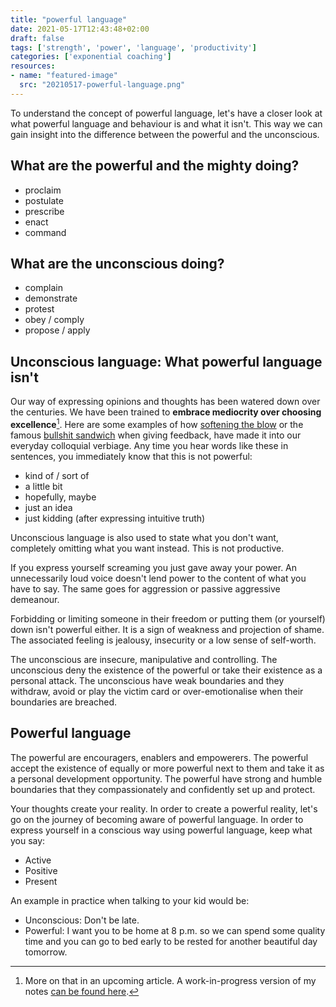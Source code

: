 ```yaml
---
title: "powerful language"
date: 2021-05-17T12:43:48+02:00
draft: false
tags: ['strength', 'power', 'language', 'productivity']
categories: ['exponential coaching']
resources:
- name: "featured-image"
  src: "20210517-powerful-language.png"
---
```


To understand the concept of powerful language, let's have a closer look at what powerful language and behaviour is and what it isn't. This way we can gain insight into the difference between the powerful and the unconscious.

## What are the powerful and the mighty doing?

- proclaim
- postulate
- prescribe
- enact
- command

## What are the unconscious doing?

- complain
- demonstrate
- protest
- obey / comply
- propose / apply

## Unconscious language: What powerful language isn't

Our way of expressing opinions and thoughts has been watered down over the centuries. We have been trained to **embrace mediocrity over choosing excellence**[^1]. Here are some examples of how [softening the blow](https://www.merriam-webster.com/dictionary/cushion%2Fsoften+the+blow ) or the famous [bullshit sandwich](https://www.linkedin.com/pulse/trouble-feedback-forget-bullshit-you-were-taught-tony-moorcroft/) when giving feedback, have made it into our everyday colloquial verbiage. Any time you hear words like these in sentences, you immediately know that this is not powerful:

- kind of / sort of
- a little bit
- hopefully, maybe
- just an idea
- just kidding (after expressing intuitive truth)

Unconscious language is also used to state what you don't want, completely omitting what you want instead. This is not productive.

If you express yourself screaming you just gave away your power. An unnecessarily loud voice doesn't lend power to the content of what you have to say. The same goes for aggression or passive aggressive demeanour.

Forbidding or limiting someone in their freedom or putting them (or yourself) down isn't powerful either. It is a sign of weakness and projection of shame. The associated feeling is jealousy, insecurity or a low sense of self-worth.

The unconscious are insecure, manipulative and controlling. The unconscious deny the existence of the powerful or take their existence as a personal attack. The unconscious have weak boundaries and they withdraw, avoid or play the victim card or over-emotionalise when their boundaries are breached.

## Powerful language

The powerful are encouragers, enablers and empowerers. The powerful accept the existence of equally or more powerful next to them and take it as a personal development opportunity. The powerful have strong and humble boundaries that they compassionately and confidently set up and protect.

Your thoughts create your reality. In order to create a powerful reality, let's go on the journey of becoming aware of powerful language. In order to express yourself in a conscious way using powerful language, keep what you say:

- Active
- Positive
- Present

An example in practice when talking to your kid would be:

- Unconscious: Don't be late.
- Powerful: I want you to be home at 8 p.m. so we can spend some quality time and you can go to bed early to be rested for another beautiful day tomorrow.

[^1]: More on that in an upcoming article. A work-in-progress version of my notes [can be found here](https://github.com/markcheret/cheret-de/issues/61).

